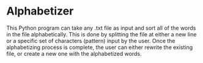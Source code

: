 # Alphabetizer
This Python program can take any .txt file as input and sort all of the words in the file alphabetically. 
This is done by splitting the file at either a new line or a specific set of characters (pattern) input by the user.
Once the alphabetizing process is complete, the user can either rewrite the existing file, or create a new one with the alphabetized words.